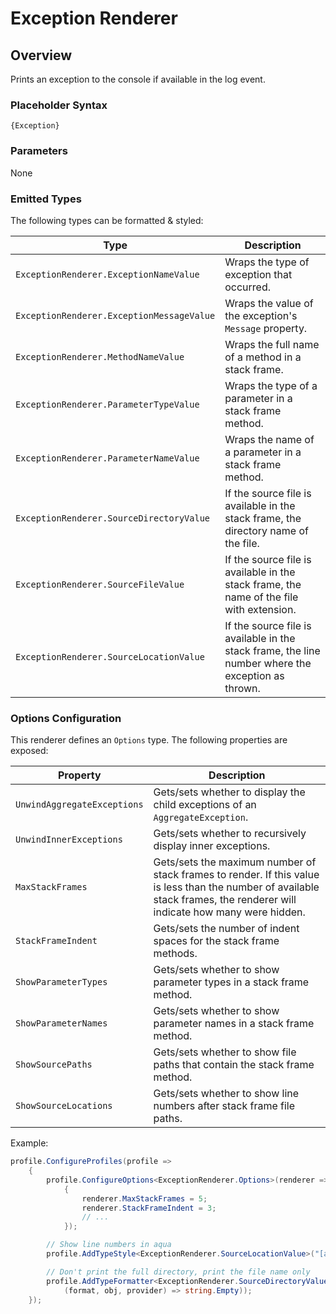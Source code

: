 # Exception Renderer

## Overview

Prints an exception to the console if available in the log event.

### Placeholder Syntax

```
{Exception}
```

### Parameters

None

### Emitted Types

The following types can be formatted & styled:

| Type                                      | Description                                                                                        |
| ----------------------------------------- | -------------------------------------------------------------------------------------------------- |
| `ExceptionRenderer.ExceptionNameValue`    | Wraps the type of exception that occurred.                                                         |
| `ExceptionRenderer.ExceptionMessageValue` | Wraps the value of the exception's `Message` property.                                             |
| `ExceptionRenderer.MethodNameValue`       | Wraps the full name of a method in a stack frame.                                                  |
| `ExceptionRenderer.ParameterTypeValue`    | Wraps the type of a parameter in a stack frame method.                                             |
| `ExceptionRenderer.ParameterNameValue`    | Wraps the name of a parameter in a stack frame method.                                             |
| `ExceptionRenderer.SourceDirectoryValue`  | If the source file is available in the stack frame, the directory name of the file.                |
| `ExceptionRenderer.SourceFileValue`       | If the source file is available in the stack frame, the name of the file with extension.           |
| `ExceptionRenderer.SourceLocationValue`   | If the source file is available in the stack frame, the line number where the exception as thrown. |

### Options Configuration

This renderer defines an `Options` type. The following properties are exposed:

| Property                    | Description                                                                                                                                                               |
| --------------------------- | ------------------------------------------------------------------------------------------------------------------------------------------------------------------------- |
| `UnwindAggregateExceptions` | Gets/sets whether to display the child exceptions of an `AggregateException`.                                                                                             |
| `UnwindInnerExceptions`     | Gets/sets whether to recursively display inner exceptions.                                                                                                                |
| `MaxStackFrames`            | Gets/sets the maximum number of stack frames to render. If this value is less than the number of available stack frames, the renderer will indicate how many were hidden. |
| `StackFrameIndent`          | Gets/sets the number of indent spaces for the stack frame methods.                                                                                                        |
| `ShowParameterTypes`        | Gets/sets whether to show parameter types in a stack frame method.                                                                                                        |
| `ShowParameterNames`        | Gets/sets whether to show parameter names in a stack frame method.                                                                                                        |
| `ShowSourcePaths`           | Gets/sets whether to show file paths that contain the stack frame method.                                                                                                 |
| `ShowSourceLocations`       | Gets/sets whether to show line numbers after stack frame file paths.                                                                                                      |

Example:

```csharp
profile.ConfigureProfiles(profile =>
    {
        profile.ConfigureOptions<ExceptionRenderer.Options>(renderer =>
            {
                renderer.MaxStackFrames = 5;
                renderer.StackFrameIndent = 3;
                // ...
            });

        // Show line numbers in aqua
        profile.AddTypeStyle<ExceptionRenderer.SourceLocationValue>("[aqua]");

        // Don't print the full directory, print the file name only
        profile.AddTypeFormatter<ExceptionRenderer.SourceDirectoryValue>(
            (format, obj, provider) => string.Empty));
    });
```
